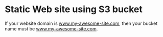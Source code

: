 # Static Web site using S3 bucket

If your website domain is www.my-awesome-site.com, then your bucket name must be www.my-awesome-site.com.